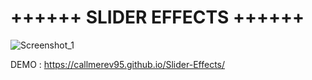 ++++++ SLIDER EFFECTS ++++++
=============================

![Screenshot_1](https://github.com/Callmerev95/Slider-Effects/assets/154798324/64492fc6-c4f0-4763-95c4-ab3727ad9a3c)


DEMO : https://callmerev95.github.io/Slider-Effects/
